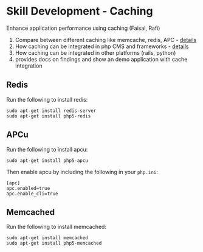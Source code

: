 Skill Development - Caching
===========================

Enhance application performance using caching (Faisal, Rafi)

1. Compare between different caching like memcache, redis, APC - [details](/COMPARISON.md)
2. How caching can be integrated in php CMS and frameworks - [details](/IMPLEMENTATION.md)
3. How caching can be integrated in other platforms (rails, python)
4. provides docs on findings and show an demo application with cache integration 

## Redis

Run the following to install redis:

```
sudo apt-get install redis-server
sudo apt-get install php5-redis
```

## APCu

Run the following to install apcu:

```
sudo apt-get install php5-apcu
```

Then enable apcu by including the following in your `php.ini`:

```
[apc]
apc.enabled=true
apc.enable_cli=true
```

## Memcached

Run the following to install memcached:

```
sudo apt-get install memcached
sudo apt-get install php5-memcached
```
